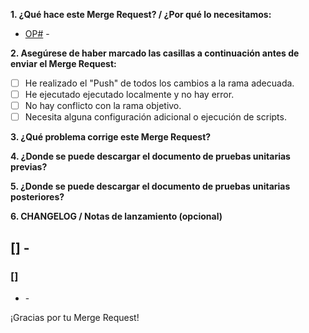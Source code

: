 **1. ¿Qué hace este Merge Request? / ¿Por qué lo necesitamos:**

- [OP#]() -

**2. Asegúrese de haber marcado las casillas a continuación antes de enviar el Merge Request:**

- [ ] He realizado el "Push" de todos los cambios a la rama adecuada.
- [ ] He ejecutado ejecutado localmente y no hay error.
- [ ] No hay conflicto con la rama objetivo.
- [ ] Necesita alguna configuración adicional o ejecución de scripts.

**3. ¿Qué problema corrige este Merge Request?**


**4. ¿Donde se puede descargar el documento de pruebas unitarias previas?**


**5. ¿Donde se puede descargar el documento de pruebas unitarias posteriores?**


**6. CHANGELOG / Notas de lanzamiento (opcional)**

## [] -

### []

- []() -

¡Gracias por tu Merge Request!